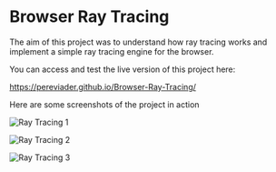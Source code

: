 # Browser Ray Tracing 

The aim of this project was to understand how ray tracing works and implement a simple ray tracing engine for the browser.

You can access and test the live version of this project here:

https://pereviader.github.io/Browser-Ray-Tracing/

Here are some screenshots of the project in action

![Ray Tracing 1](https://github.com/PereViader/Browser-Ray-Tracing/tree/master/docs/img/ray_tracing1.png)

![Ray Tracing 2](https://github.com/PereViader/Browser-Ray-Tracing/tree/master/docs/img/ray_tracing2.png)

![Ray Tracing 3](https://github.com/PereViader/Browser-Ray-Tracing/tree/master/docs/img/ray_tracing2.png)

